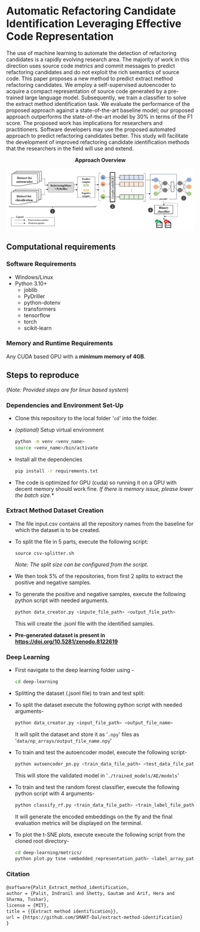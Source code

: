 # Automatic Refactoring Candidate Identification Leveraging Effective Code Representation

The use of machine learning to automate the detection of refactoring candidates is a rapidly evolving research area. The majority of work in this direction uses source code
metrics and commit messages to predict refactoring candidates and do not exploit the rich semantics of source code. This paper proposes a new method to predict extract method refactoring
candidates. We employ a self-supervised autoencoder to acquire a compact representation of source code generated by a pre-trained large language model. Subsequently, we train a classifier
to solve the extract method identification task. We evaluate the performance of the proposed approach against a state-of-the-art baseline model; our proposed approach outperforms the
state-of-the-art model by 30% in terms of the F1 score. The proposed work has implications for researchers and practitioners.
Software developers may use the proposed automated approach to predict refactoring candidates better. This study will facilitate the development of improved refactoring candidate identification methods that the researchers in the field will use and extend.

**<div style="text-align: center">Approach Overview</div>**

<img src="ArchDiagram.png" alt="arch. diagram">
<!-- <figcaption style='text-align: center'>Fig: Approach Overview</figcaption> -->



## Computational requirements

### Software Requirements
- Windows/Linux
- Python 3.10+
    - joblib
    - PyDriller
    - python-dotenv
    - transformers
    - tensorflow
    - torch
    - scikit-learn

### Memory and Runtime Requirements

Any CUDA based GPU with a **minimum memory of 4GB**.

## Steps to reproduce
(_Note: Provided steps are for linux based system_)

### Dependencies and Environment Set-Up

- Clone this repository to the local folder '`cd`' into the folder.

- _(optional)_ Setup virtual environment 
  ```sh
  python -m venv <venv_name>
  source <venv_name>/bin/activate  
  ```

- Install all the dependencies 
  ```sh
  pip install -r requirements.txt
  ```

- The code is optimized for GPU (cuda) so running it on a GPU with decent memory should work fine. _If there is memory issue, please lower the batch size._*


### Extract Method Dataset Creation

- The file input.csv contains all the repository names from the baseline for which the dataset is to be created. 

- To split the file in 5 parts, execute the following script:
  ```
  source csv-splitter.sh
  ```
    _Note: The split size can be configured from the script._

- We then took 5% of the repositories, from first 2 splits to extract the positive and negative samples. 

- To generate the positive and negative samples, execute the following python script with needed arguments. 
  ```sh
  python data_creator.py <inpute_file_path> <output_file_path>
  ```
  This will create the .jsonl file with the identified samples. 
- **Pre-generated dataset is present in https://doi.org/10.5281/zenodo.8122619**


### Deep Learning

- First navigate to the deep learning folder using - 
  ```sh
  cd deep-learning
  ```

- Splitting the dataset (.jsonl file) to train and test split:

- To split the dataset execute the following python script with needed arguments- 
  ```sh
  python data_creator.py <input_file_path> <output_file_name>
  ```
  It will split the dataset and store it as '`.npy`' files as '`data/np_arrays/output_file_name.npy`'

- To train and test the autoencoder model, execute the following script- 
  ```sh
  python autoencoder_pn.py <train_data_file_path> <test_data_file_path>
  ```
  This will store the validated model in '`./trained_models/AE/models`'

- To train and test the random forest classifier, execute the following python script with 4 arguments- 
  ```sh
  python classify_rf.py <train_data_file_path> <train_label_file_path> <test_data_file_path> <test_label_file_path>
  ```
  It will generate the encoded embeddings on the fly and the final evaluation metrics will be displayed on the terminal. 

- To plot the t-SNE plots, execute execute the following script from the cloned root directory- 
    ```sh
    cd deep-learning/metrics/
    python plot.py tsne <embedded_representation_path> <label_array_path>
    ```
### Citation
```
@software{Palit_Extract_method_identification,
author = {Palit, Indranil and Shetty, Gautam and Arif, Hera and Sharma, Tushar},
license = {MIT},
title = {{Extract method identification}},
url = {https://github.com/SMART-Dal/extract-method-identification}
}
```
